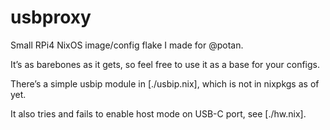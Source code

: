 # usbproxy

Small RPi4 NixOS image/config flake I made for @potan.

It’s as barebones as it gets, so feel free to use it as a base for your configs.

There’s a simple usbip module in [./usbip.nix], which is not in nixpkgs as of yet.

It also tries and fails to enable host mode on USB-C port, see [./hw.nix].
